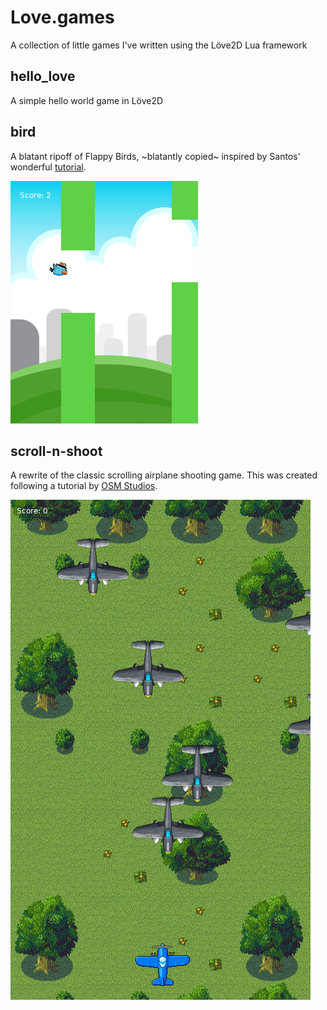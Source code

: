 # Love.games

A collection of little games I've written using the Löve2D Lua framework

## hello_love

A simple hello world game in Löve2D

## bird

A blatant ripoff of Flappy Birds, ~blatantly copied~ inspired by Santos'
wonderful [tutorial][0].

![Screenshot of bird](/media/bird_scrot.png)

## scroll-n-shoot

A rewrite of the classic scrolling airplane shooting game. This was created
following a tutorial by [OSM Studios][1].

![Screenshot of scroll-n-shoot](/media/scroll-n-shoot_scrot.png)

[//]: # (References)
[0]: https://simplegametutorials.github.io/bird/
[1]: http://osmstudios.com/tutorials/your-first-love2d-game-in-200-lines-part-1-of-3
